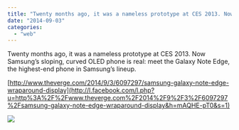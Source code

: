 ```yaml
---
title: "Twenty months ago, it was a nameless prototype at CES 2013. Now Samsung&#x2019;s slopin..."
date: "2014-09-03"
categories: 
  - "web"
---
```


Twenty months ago, it was a nameless prototype at CES 2013. Now Samsung’s sloping, curved OLED phone is real: meet the Galaxy Note Edge, the highest-end phone in Samsung’s lineup.  
  
[http://www.theverge.com/2014/9/3/6097297/samsung-galaxy-note-edge-wraparound-display](http://l.facebook.com/l.php?u=http%3A%2F%2Fwww.theverge.com%2F2014%2F9%2F3%2F6097297%2Fsamsung-galaxy-note-edge-wraparound-display&h=mAQHE-pT0&s=1)  
  
[![](https://scontent-a.xx.fbcdn.net/hphotos-xaf1/v/t1.0-9/q92/s130x130/10592965_832573183433127_4814058474687796120_n.jpg?oh=313c89c34bae86c9c110a4f3c8df00e0&oe=54C3EBC9)](http://www.facebook.com/iCosmoGeek/photos/a.634427076581073.1073741826.132336730123446/832573183433127/?type=1&relevant_count=1)
